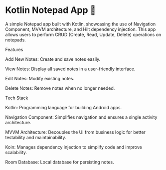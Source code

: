# **Kotlin Notepad App 📝**
A simple Notepad app built with Kotlin, showcasing the use of Navigation Component, MVVM architecture, and Hilt dependency injection. This app allows users to perform CRUD (Create, Read, Update, Delete) operations on notepads.


Features

Add New Notes: Create and save notes easily.

View Notes: Display all saved notes in a user-friendly interface.

Edit Notes: Modify existing notes.

Delete Notes: Remove notes when no longer needed.


Tech Stack

Kotlin: Programming language for building Android apps.

Navigation Component: Simplifies navigation and ensures a single activity architecture.

MVVM Architecture: Decouples the UI from business logic for better testability and maintainability.

Koin: Manages dependency injection to simplify code and improve scalability.

Room Database: Local database for persisting notes.
